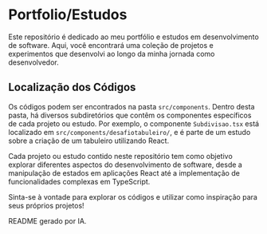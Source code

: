 # Portfolio/Estudos

Este repositório é dedicado ao meu portfólio e estudos em desenvolvimento de software. Aqui, você encontrará uma coleção de projetos e experimentos que desenvolvi ao longo da minha jornada como desenvolvedor.

## Localização dos Códigos

Os códigos podem ser encontrados na pasta `src/components`. Dentro desta pasta, há diversos subdiretórios que contêm os componentes específicos de cada projeto ou estudo. Por exemplo, o componente `Subdivisao.tsx` está localizado em `src/components/desafiotabuleiro/`, e é parte de um estudo sobre a criação de um tabuleiro utilizando React.

Cada projeto ou estudo contido neste repositório tem como objetivo explorar diferentes aspectos do desenvolvimento de software, desde a manipulação de estados em aplicações React até a implementação de funcionalidades complexas em TypeScript.

Sinta-se à vontade para explorar os códigos e utilizar como inspiração para seus próprios projetos!

README gerado por IA.

